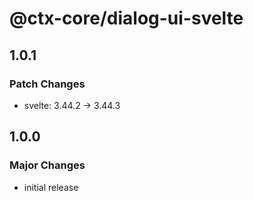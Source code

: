# @ctx-core/dialog-ui-svelte

## 1.0.1

### Patch Changes

- svelte: 3.44.2 -> 3.44.3

## 1.0.0

### Major Changes

- initial release
